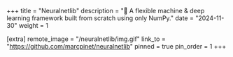 +++
title = "Neuralnetlib"
description = "🧠 A flexible machine & deep learning framework built from scratch using only NumPy."
date = "2024-11-30"
weight = 1

[extra]
remote_image = "/neuralnetlib/img.gif"
link_to = "https://github.com/marcpinet/neuralnetlib"
pinned = true
pin_order = 1
+++